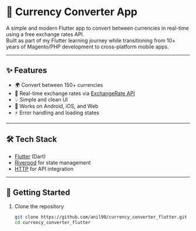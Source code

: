 # 💱 Currency Converter App

A simple and modern Flutter app to convert between currencies in real-time using a free exchange rates API.  
Built as part of my Flutter learning journey while transitioning from 10+ years of Magento/PHP development to cross-platform mobile apps.

---

## ✨ Features
- 🌍 Convert between 150+ currencies
- 🔄 Real-time exchange rates via [ExchangeRate API](https://exchangerate.host/)
- 💡 Simple and clean UI
- 📱 Works on Android, iOS, and Web
- ⚡ Error handling and loading states

---

## 🛠️ Tech Stack
- [Flutter](https://flutter.dev/) (Dart)
- [Riverpod](https://riverpod.dev/) for state management
- [HTTP](https://pub.dev/packages/http) for API integration

---

## 🚀 Getting Started
1. Clone the repository
   ```bash
   git clone https://github.com/anil90/currency_converter_flutter.git
   cd currency_converter_flutter
